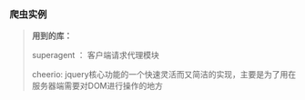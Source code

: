 ### 爬虫实例

> **用到的库：**
>
> superagent ： 客户端请求代理模块
>
> cheerio:  jquery核心功能的一个快速灵活而又简洁的实现，主要是为了用在服务器端需要对DOM进行操作的地方